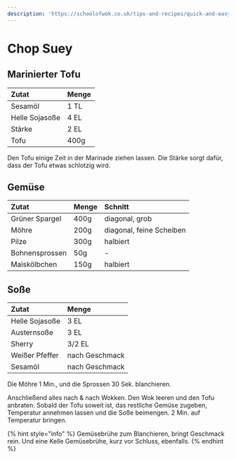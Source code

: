 ```yaml
---
description: 'https://schoolofwok.co.uk/tips-and-recipes/quick-and-easy-chop-suey-recipe'
---
```


# Chop Suey

## Marinierter Tofu

| Zutat | Menge |
| :--- | :--- |
| Sesamöl | 1 TL |
| Helle Sojasoße | 4 EL |
| Stärke | 2 EL |
| Tofu | 400g |

Den Tofu einige Zeit in der Marinade ziehen lassen. Die Stärke sorgt dafür, dass der Tofu etwas schlotzig wird.

## Gemüse

| Zutat | Menge | Schnitt |
| :--- | :--- | :--- |
| Grüner Spargel | 400g | diagonal, grob |
| Möhre | 200g | diagonal, feine Scheiben |
| Pilze | 300g | halbiert |
| Bohnensprossen | 50g | - |
| Maiskölbchen | 150g | halbiert |

## Soße

| Zutat | Menge |
| :--- | :--- |
| Helle Sojasoße | 3 EL |
| Austernsoße | 3 EL |
| Sherry | 3/2 EL |
| Weißer Pfeffer | nach Geschmack |
| Sesamöl | nach Geschmack |

Die Möhre 1 Min., und die Sprossen 30 Sek. blanchieren.

Anschließend alles nach & nach Wokken. Den Wok leeren und den Tofu anbraten. Sobald der Tofu soweit ist, das restliche Gemüse zugeben, Temperatur annehmen lassen und die Soße beimengen. 2 Min. auf Temperatur bringen.

{% hint style="info" %}
Gemüsebrühe zum Blanchieren, bringt Geschmack rein. Und eine Kelle Gemüsebrühe, kurz vor Schluss, ebenfalls.
{% endhint %}

